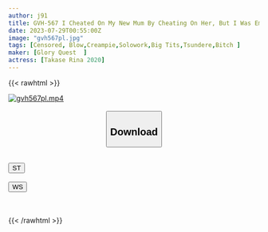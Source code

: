 ```yaml
---
author: j91
title: GVH-567 I Cheated On My New Mum By Cheating On Her, But I Was Emotionally Catered By A Child With Big Tits, And I Was Forced To Explode Immediately After Erection By Ejaculation Control [Ejaculation That Does Not Allow Cheating]. Rina Takase
date: 2023-07-29T00:55:00Z
image: "gvh567pl.jpg"
tags: [Censored, Blow,Creampie,Solowork,Big Tits,Tsundere,Bitch	]
maker: [Glory Quest  ]
actress: [Takase Rina 2020]
---
```



{{< rawhtml >}}

<div class="video" data-videoid="yByJ1Y83agF1pAz">
    <a href="javascript:;">
        <img src="https://my.j91.asia/posts/gvh567pl/gvh567pl.jpg" width="WIDTH" height="HEIGHT" alt="gvh567pl.mp4" loading="lazy">
    </a>
</div>

<script type="text/javascript" src="https://j91.asia/asset/on-demand-st.js"></script>

<br>
  <link rel="stylesheet" href="https://j91.asia/asset/bs5.css">
  
  <center>
  <button class="btn btn-primary" type="button" data-bs-toggle="collapse" data-bs-target=".multi-collapse" aria-expanded="false" aria-controls="multiCollapseExample1 multiCollapseExample2"><h2>Download</h2></button></center>
</p>
<div class="row">
  <div class="col">
    <div class="collapse multi-collapse" id="multiCollapseExample1">
      <div class="card card-body">
	      	      <br>
<div class="buttons">  
<a href="https://streamtape.to/v/yByJ1Y83agF1pAz"><button class="btn-hover color-3"><i class="fa fa-download"></i> ST</button></a></div>
    </div>
  </div>
</div>
  <div class="col">
    <div class="collapse multi-collapse" id="multiCollapseExample2">
      <div class="card card-body">
	      <br>
<div class="buttons">
    <a href="https://wolfstream.tv/4epkpb6uqncx.html"><button class="btn-hover color-9"><i class="fa fa-download"></i> WS</button></a></div>
<br><br>
      </div>
    </div>
  </div>
</div>

{{< /rawhtml >}}

